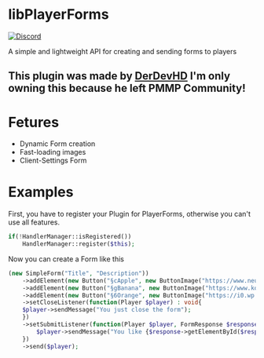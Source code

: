 # libPlayerForms
[![Discord](https://img.shields.io/discord/692324167281934386?color=informational&label=discord)](https://discord.gg/2pADFQW)

A simple and lightweight API for creating and sending forms to players

## This plugin was made by [DerDevHD](https://github.com/DerDevHD) I'm only owning this because he left PMMP Community!

# Fetures
- Dynamic Form creation
- Fast-loading images
- Client-Settings Form

# Examples
First, you have to register your Plugin for PlayerForms, otherwise you can't use all features.
```php
if(!HandlerManager::isRegistered())
    HandlerManager::register($this);
```

Now you can create a Form like this
```php
(new SimpleForm("Title", "Description"))
    ->addElement(new Button("§cApple", new ButtonImage("https://www.neurodermitis-bund.de/assets/images/a/apfel_juni_2019-40b09b3f.jpg", ButtonImage::TYPE_URL)))
    ->addElement(new Button("§gBanana", new ButtonImage("https://www.kochschule.de/sites/default/files/images/kochwissen/440/banane.jpg", ButtonImage::TYPE_URL)))
    ->addElement(new Button("§6Orange", new ButtonImage("https://i0.wp.com/www.agriculturenigeria.com/wp-content/uploads/2020/01/orange-1.jpg", ButtonImage::TYPE_URL)))
    ->setCloseListener(function(Player $player) : void{
   	$player->sendMessage("You just close the form");
    })
    ->setSubmitListener(function(Player $player, FormResponse $response) : void{
    	$player->sendMessage("You like {$response->getElementById($response->getActualResponse())->getText()}!");
    })
    ->send($player);
```
